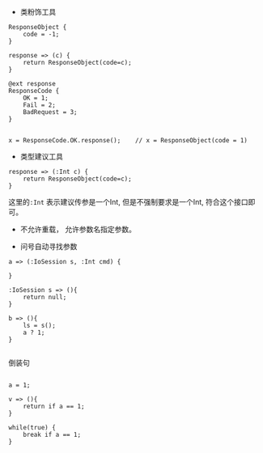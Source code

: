 - 类粉饰工具

```
ResponseObject {
    code = -1;
}

response => (c) {
    return ResponseObject(code=c);
}

@ext response
ResponseCode {
    OK = 1;
    Fail = 2;
    BadRequest = 3;
}


x = ResponseCode.OK.response();    // x = ResponseObject(code = 1)

```

- 类型建议工具

```
response => (:Int c) {
    return ResponseObject(code=c);
}
```

这里的`:Int` 表示建议传参是一个Int, 但是不强制要求是一个Int,  符合这个接口即可。 



- 不允许重载， 允许参数名指定参数。 

- 问号自动寻找参数

```
a => (:IoSession s, :Int cmd) {

}

:IoSession s => (){
    return null;    
}

b => (){
    ls = s();
    a ? 1;
}


```

倒装句

```

a = 1;

v => (){
    return if a == 1;
}

while(true) {
    break if a == 1;
}

```


